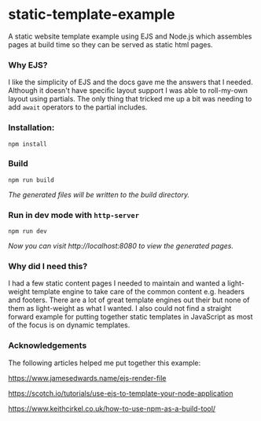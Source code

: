 # static-template-example
A static website template example using EJS and Node.js which assembles pages at build time so they can be served as static html pages.


### Why EJS?
I like the simplicity of EJS and the docs gave me the answers that I needed. Although it doesn't have specific layout support I was able to roll-my-own layout using partials. The only thing that tricked me up a bit was needing to add `await` operators to the partial includes. 

### Installation:

    npm install

### Build

    npm run build

_The generated files will be written to the build directory._

### Run in dev mode with `http-server`    

    npm run dev

_Now you can visit http://localhost:8080 to view the generated pages._



### Why did I need this?
I had a few static content pages I needed to maintain and wanted a light-weight template engine to take care of the common content e.g. headers and footers.   There are a lot of great template engines out their but none of them as light-weight as what I wanted. I also could not find a straight forward example for putting together static templates in JavaScript as most of the focus is on dynamic templates.

### Acknowledgements 

The following articles helped me put together this example:

https://www.jamesedwards.name/ejs-render-file

https://scotch.io/tutorials/use-ejs-to-template-your-node-application

https://www.keithcirkel.co.uk/how-to-use-npm-as-a-build-tool/


